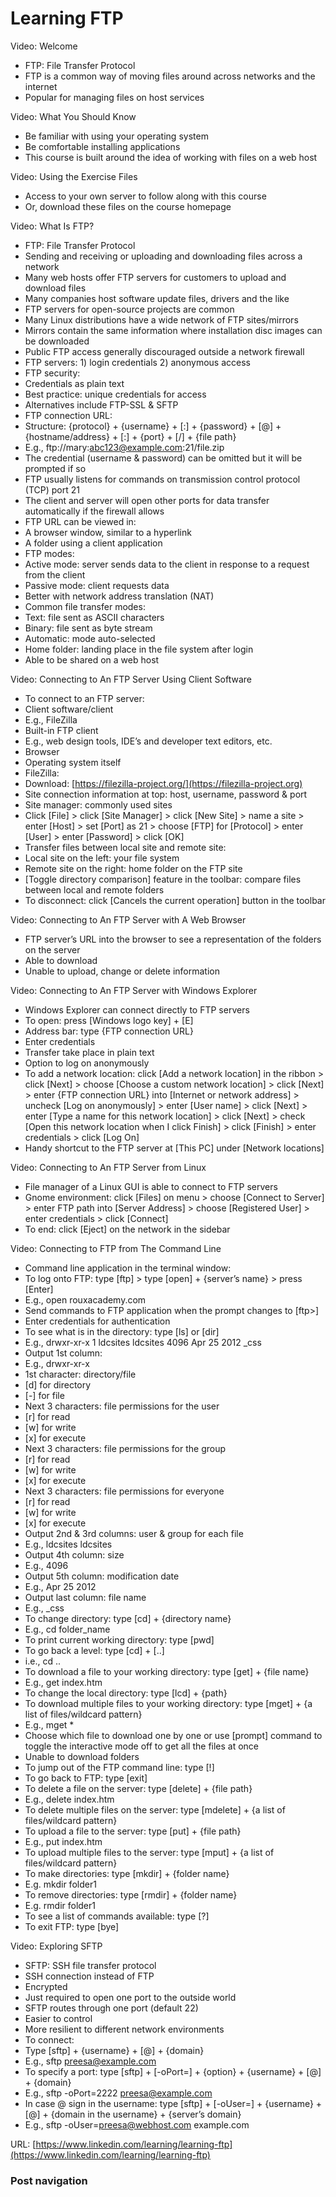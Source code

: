 # Learning FTP

Video: Welcome

* FTP: File Transfer Protocol
* FTP is a common way of moving files around across networks and the internet
* Popular for managing files on host services

Video: What You Should Know

* Be familiar with using your operating system
* Be comfortable installing applications
* This course is built around the idea of working with files on a web host

Video: Using the Exercise Files

* Access to your own server to follow along with this course
* Or, download these files on the course homepage

Video: What Is FTP?

* FTP: File Transfer Protocol
* Sending and receiving or uploading and downloading files across a network
* Many web hosts offer FTP servers for customers to upload and download files
* Many companies host software update files, drivers and the like
* FTP servers for open-source projects are common
* Many Linux distributions have a wide network of FTP sites/mirrors
* Mirrors contain the same information where installation disc images can be downloaded
* Public FTP access generally discouraged outside a network firewall
* FTP servers: 1) login credentials 2) anonymous access
* FTP security:
* Credentials as plain text
* Best practice: unique credentials for access
* Alternatives include FTP-SSL & SFTP
* FTP connection URL:
* Structure: {protocol} + {username} + \[:] + {password} + \[@] + {hostname/address} + \[:] + {port} + \[/] + {file path}
* E.g., ftp://mary:abc123@example.com:21/file.zip
* The credential (username & password) can be omitted but it will be prompted if so
* FTP usually listens for commands on transmission control protocol (TCP) port 21
* The client and server will open other ports for data transfer automatically if the firewall allows
* FTP URL can be viewed in:
* A browser window, similar to a hyperlink
* A folder using a client application
* FTP modes:
* Active mode: server sends data to the client in response to a request from the client
* Passive mode: client requests data
* Better with network address translation (NAT)
* Common file transfer modes:
* Text: file sent as ASCII characters
* Binary: file sent as byte stream
* Automatic: mode auto-selected
* Home folder: landing place in the file system after login
* Able to be shared on a web host

Video: Connecting to An FTP Server Using Client Software

* To connect to an FTP server:
* Client software/client
* E.g., FileZilla
* Built-in FTP client
* E.g., web design tools, IDE’s and developer text editors, etc.
* Browser
* Operating system itself
* FileZilla:
* Download: [https://filezilla-project.org/](https://filezilla-project.org)
* Site connection information at top: host, username, password & port
* Site manager: commonly used sites
* Click \[File] > click \[Site Manager] > click \[New Site] > name a site > enter \[Host] > set \[Port] as 21 > choose \[FTP] for \[Protocol] > enter \[User] > enter \[Password] > click \[OK]
* Transfer files between local site and remote site:
* Local site on the left: your file system
* Remote site on the right: home folder on the FTP site
* \[Toggle directory comparison] feature in the toolbar: compare files between local and remote folders
* To disconnect: click \[Cancels the current operation] button in the toolbar

Video: Connecting to An FTP Server with A Web Browser

* FTP server’s URL into the browser to see a representation of the folders on the server
* Able to download
* Unable to upload, change or delete information

Video: Connecting to An FTP Server with Windows Explorer

* Windows Explorer can connect directly to FTP servers
* To open: press \[Windows logo key] + \[E]
* Address bar: type {FTP connection URL}
* Enter credentials
* Transfer take place in plain text
* Option to log on anonymously
* To add a network location: click \[Add a network location] in the ribbon > click \[Next] > choose \[Choose a custom network location] > click \[Next] > enter {FTP connection URL} into \[Internet or network address] > uncheck \[Log on anonymously] > enter \[User name] > click \[Next] > enter \[Type a name for this network location] > click \[Next] > check \[Open this network location when I click Finish] > click \[Finish] > enter credentials > click \[Log On]
* Handy shortcut to the FTP server at \[This PC] under \[Network locations]

Video: Connecting to An FTP Server from Linux

* File manager of a Linux GUI is able to connect to FTP servers
* Gnome environment: click \[Files] on menu > choose \[Connect to Server] > enter FTP path into \[Server Address] > choose \[Registered User] > enter credentials > click \[Connect]
* To end: click \[Eject] on the network in the sidebar

Video: Connecting to FTP from The Command Line

* Command line application in the terminal window:
* To log onto FTP: type \[ftp] > type \[open] + {server’s name} > press \[Enter]
* E.g., open rouxacademy.com
* Send commands to FTP application when the prompt changes to \[ftp>]
* Enter credentials for authentication
* To see what is in the directory: type \[ls] or \[dir]
* E.g., drwxr-xr-x        1 ldcsites         ldcsites        4096        Apr 25        2012        \_css
* Output 1st column:
* E.g., drwxr-xr-x
* 1st character: directory/file
* \[d] for directory
* \[-] for file
* Next 3 characters: file permissions for the user
* \[r] for read
* \[w] for write
* \[x] for execute
* Next 3 characters: file permissions for the group&#x20;
* \[r] for read
* \[w] for write
* \[x] for execute
* Next 3 characters: file permissions for everyone
* \[r] for read
* \[w] for write
* \[x] for execute
* Output 2nd & 3rd columns: user & group for each file
* E.g., ldcsites        ldcsites
* Output 4th column: size
* E.g., 4096
* Output 5th column: modification date
* E.g., Apr 25        2012
* Output last column: file name
* E.g., \_css
* To change directory: type \[cd] + {directory name}
* E.g., cd folder\_name
* To print current working directory: type \[pwd]
* To go back a level: type \[cd] + \[..]
* i.e., cd ..
* To download a file to your working directory: type \[get] + {file name}
* E.g., get index.htm
* To change the local directory: type \[lcd] + {path}
* To download multiple files to your working directory: type \[mget] + {a list of files/wildcard pattern}
* E.g., mget \*
* Choose which file to download one by one or use \[prompt] command to toggle the interactive mode off to get all the files at once
* Unable to download folders
* To jump out of the FTP command line: type \[!]
* To go back to FTP: type \[exit]
* To delete a file on the server: type \[delete] + {file path}
* E.g., delete index.htm
* To delete multiple files on the server: type \[mdelete] + {a list of files/wildcard pattern}
* To upload a file to the server: type \[put] + {file path}
* E.g., put index.htm
* To upload multiple files to the server: type \[mput] + {a list of files/wildcard pattern}
* To make directories: type \[mkdir] + {folder name}
* E.g. mkdir folder1
* To remove directories: type \[rmdir] + {folder name}
* E.g. rmdir folder1
* To see a list of commands available: type \[?]
* To exit FTP: type \[bye]

Video: Exploring SFTP

* SFTP: SSH file transfer protocol
* SSH connection instead of FTP
* Encrypted
* Just required to open one port to the outside world
* SFTP routes through one port (default 22)
* Easier to control
* More resilient to different network environments
* To connect:
* Type \[sftp] + {username} + \[@] + {domain}
* E.g., sftp preesa@example.com
* To specify a port: type \[sftp] + \[-oPort=] + {option} + {username} + \[@] + {domain}
* E.g., sftp -oPort=2222 preesa@example.com
* In case @ sign in the username: type \[sftp] + \[-oUser=] + {username} + \[@] + {domain in the username} + {server’s domain}
* E.g., sftp -oUser=preesa@webhost.com example.com

URL: [https://www.linkedin.com/learning/learning-ftp](https://www.linkedin.com/learning/learning-ftp)

### Post navigation
